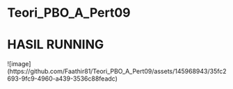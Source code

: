# Teori_PBO_A_Pert09
<h1>HASIL RUNNING</h1>
![image](https://github.com/Faathir81/Teori_PBO_A_Pert09/assets/145968943/35fc2693-9fc9-4960-a439-3536c88feadc)
